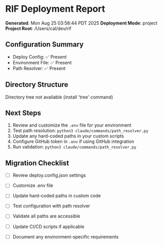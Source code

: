 # RIF Deployment Report

**Generated**: Mon Aug 25 03:58:44 PDT 2025
**Deployment Mode**: project
**Project Root**: /Users/cal/dev/rif

## Configuration Summary

- Deploy Config: ✅ Present
- Environment File: ✅ Present 
- Path Resolver: ✅ Present

## Directory Structure

Directory tree not available (install 'tree' command)

## Next Steps

1. Review and customize the `.env` file for your environment
2. Test path resolution: `python3 claude/commands/path_resolver.py`
3. Update any hard-coded paths in your custom scripts
4. Configure GitHub token in `.env` if using GitHub integration
5. Run validation: `python3 claude/commands/path_resolver.py`

## Migration Checklist

- [ ] Review deploy.config.json settings
- [ ] Customize .env file  
- [ ] Update hard-coded paths in custom code
- [ ] Test configuration with path resolver
- [ ] Validate all paths are accessible
- [ ] Update CI/CD scripts if applicable
- [ ] Document any environment-specific requirements

